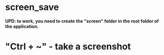 # screen_save
**UPD: to work, you need to create the "screen" folder in the root folder of the application.**<h1>
"Ctrl + ~" - take a screenshot
